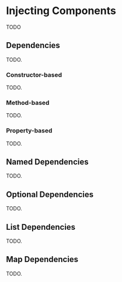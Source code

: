 # Injecting Components

TODO

## Dependencies

TODO.

### Constructor-based

TODO.

### Method-based

TODO.

### Property-based

TODO.

## Named Dependencies

TODO.

## Optional Dependencies

TODO.

## List Dependencies

TODO.

## Map Dependencies

TODO.
